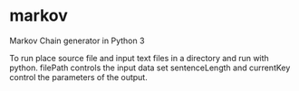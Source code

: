 # markov
Markov Chain generator in Python 3

To run place source file and input text files in a directory and run with python.
filePath controls the input data set
sentenceLength and currentKey control the parameters of the output.
